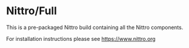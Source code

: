Nittro/Full
=================

This is a pre-packaged Nittro build containing all the Nittro components.

For installation instructions please see https://www.nittro.org
